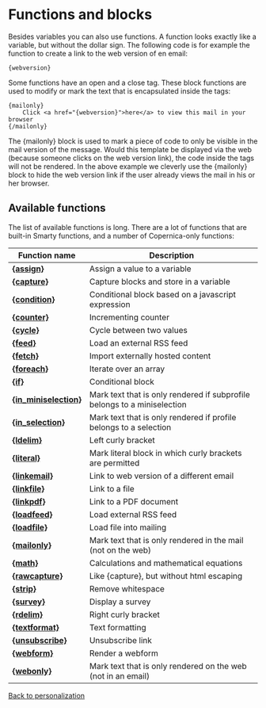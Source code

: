 # Functions and blocks

Besides variables you can also use functions. A function looks exactly like
a variable, but without the dollar sign. The following code is for example
the function to create a link to the web version of en email:

    {webversion}

Some functions have an open and a close tag. These block functions are used
to modify or mark the text that is encapsulated inside the tags:

    {mailonly}
        Click <a href="{webversion}">here</a> to view this mail in your browser
    {/mailonly}

The {mailonly} block is used to mark a piece of code to only be visible in 
the mail version of the message. Would this template be displayed via the
web (because someone clicks on the web version link), the code inside the 
tags will not be rendered. In the above example we cleverly use the {mailonly}
block to hide the web version link if the user already views the mail in his
or her browser.
    
## Available functions

The list of available functions is long. There are a lot of functions that 
are built-in Smarty functions, and a number of Copernica-only functions:
                                                                                                                                                    
| Function name                                                          | Description                                                              |
|------------------------------------------------------------------------|--------------------------------------------------------------------------|
| **[{assign}](./personalization-functions-assign)**                     | Assign a value to a variable                                             |
| **[{capture}](./personalization-functions-capture)**                   | Capture blocks and store in a variable                                   |
| **[{condition}](./personalization-functions-condition)**               | Conditional block based on a javascript expression                       |
| **[{counter}](./personalization-functions-counter)**                   | Incrementing counter                                                     |
| **[{cycle}](./personalization-functions-cycle)**                       | Cycle between two values                                                 |
| **[{feed}](./personalization-functions-feed)**                         | Load an external RSS feed                                                |
| **[{fetch}](./personalization-functions-fetch)**                       | Import externally hosted content                                         |
| **[{foreach}](./personalization-functions-foreach)**                   | Iterate over an array                                                    |
| **[{if}](./personalization-functions-if)**                             | Conditional block                                                        |
| **[{in_miniselection}](./personalization-functions-in_miniselection)** | Mark text that is only rendered if subprofile belongs to a miniselection |
| **[{in_selection}](./personalization-functions-in_selection)**         | Mark text that is only rendered if profile belongs to a selection        |
| **[{ldelim}](./personalization-functions-delim)**                      | Left curly bracket                                                       |
| **[{literal}](./personalization-functions-literal)**                   | Mark literal block in which curly brackets are permitted                 |
| **[{linkemail}](./personalization-functions-linkemail)**               | Link to web version of a different email                                 |
| **[{linkfile}](./personalization-functions-linkfile)**                 | Link to a file                                                           |
| **[{linkpdf}](./personalization-functions-linkpdf)**                   | Link to a PDF document                                                   |
| **[{loadfeed}](./personalization-functions-loadfeed)**                 | Load external RSS feed                                                   |
| **[{loadfile}](./personalization-functions-loadfile)**                 | Load file into mailing                                                   |
| **[{mailonly}](./personalization-functions-mailonly)**                 | Mark text that is only rendered in the mail (not on the web)             |
| **[{math}](./personalization-functions-math)**                         | Calculations and mathematical equations                                  |
| **[{rawcapture}](./personalization-functions-rawcapture)**             | Like {capture}, but without html escaping                                |
| **[{strip}](./personalization-functions-strip)**                       | Remove whitespace                                                        |
| **[{survey}](./personalization-functions-survey)**                     | Display a survey                                                         |
| **[{rdelim}](./personalization-functions-delim)**                      | Right curly bracket                                                      |
| **[{textformat}](./personalization-functions-textformat)**             | Text formatting                                                          |
| **[{unsubscribe}](./personalization-functions-unsubscribe)**           | Unsubscribe link                                                         |
| **[{webform}](./personalization-functions-webform)**                   | Render a webform                                                         |
| **[{webonly}](./personalization-functions-webonly)**                   | Mark text that is only rendered on the web (not in an email)             |

[Back to personalization](./personalization)
